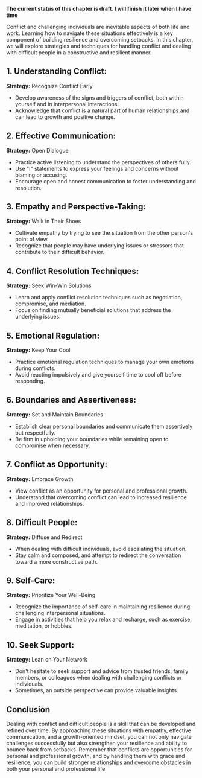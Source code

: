 **The current status of this chapter is draft. I will finish it later when I have time**

Conflict and challenging individuals are inevitable aspects of both life and work. Learning how to navigate these situations effectively is a key component of building resilience and overcoming setbacks. In this chapter, we will explore strategies and techniques for handling conflict and dealing with difficult people in a constructive and resilient manner.

**1. Understanding Conflict:**
------------------------------

**Strategy:** Recognize Conflict Early

* Develop awareness of the signs and triggers of conflict, both within yourself and in interpersonal interactions.
* Acknowledge that conflict is a natural part of human relationships and can lead to growth and positive change.

**2. Effective Communication:**
-------------------------------

**Strategy:** Open Dialogue

* Practice active listening to understand the perspectives of others fully.
* Use "I" statements to express your feelings and concerns without blaming or accusing.
* Encourage open and honest communication to foster understanding and resolution.

**3. Empathy and Perspective-Taking:**
--------------------------------------

**Strategy:** Walk in Their Shoes

* Cultivate empathy by trying to see the situation from the other person's point of view.
* Recognize that people may have underlying issues or stressors that contribute to their difficult behavior.

**4. Conflict Resolution Techniques:**
--------------------------------------

**Strategy:** Seek Win-Win Solutions

* Learn and apply conflict resolution techniques such as negotiation, compromise, and mediation.
* Focus on finding mutually beneficial solutions that address the underlying issues.

**5. Emotional Regulation:**
----------------------------

**Strategy:** Keep Your Cool

* Practice emotional regulation techniques to manage your own emotions during conflicts.
* Avoid reacting impulsively and give yourself time to cool off before responding.

**6. Boundaries and Assertiveness:**
------------------------------------

**Strategy:** Set and Maintain Boundaries

* Establish clear personal boundaries and communicate them assertively but respectfully.
* Be firm in upholding your boundaries while remaining open to compromise when necessary.

**7. Conflict as Opportunity:**
-------------------------------

**Strategy:** Embrace Growth

* View conflict as an opportunity for personal and professional growth.
* Understand that overcoming conflict can lead to increased resilience and improved relationships.

**8. Difficult People:**
------------------------

**Strategy:** Diffuse and Redirect

* When dealing with difficult individuals, avoid escalating the situation.
* Stay calm and composed, and attempt to redirect the conversation toward a more constructive path.

**9. Self-Care:**
-----------------

**Strategy:** Prioritize Your Well-Being

* Recognize the importance of self-care in maintaining resilience during challenging interpersonal situations.
* Engage in activities that help you relax and recharge, such as exercise, meditation, or hobbies.

**10. Seek Support:**
---------------------

**Strategy:** Lean on Your Network

* Don't hesitate to seek support and advice from trusted friends, family members, or colleagues when dealing with challenging conflicts or individuals.
* Sometimes, an outside perspective can provide valuable insights.

**Conclusion**
--------------

Dealing with conflict and difficult people is a skill that can be developed and refined over time. By approaching these situations with empathy, effective communication, and a growth-oriented mindset, you can not only navigate challenges successfully but also strengthen your resilience and ability to bounce back from setbacks. Remember that conflicts are opportunities for personal and professional growth, and by handling them with grace and resilience, you can build stronger relationships and overcome obstacles in both your personal and professional life.
